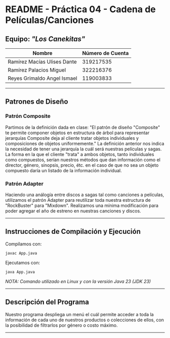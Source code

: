 # README - Práctica 04 - Cadena de Películas/Canciones

## Equipo: *"Los Canekitas"*

| Nombre                          | Número de Cuenta |
|---------------------------------|------------------|
| Ramírez Macías Ulises Dante     | 319217535        |
| Ramírez Palacios Miguel         | 322216376        |
| Reyes Grimaldo Angel Ismael     | 119003833        |

---      

## Patrones de Diseño

### Patrón **Composite**
Partimos de la definición dada en clase: "El patrón de diseño "Composite" te permite componer objetos en estructura de árbol para representar jerarquías Composite deja al cliente tratar objetos individuales y composiciones de objetos uniformemente." La definición anterior nos indica la necesidad de tener una jerarquía la cuál será nuestras películas y sagas. La forma en la que el cliente "trata" a ambos objetos, tanto individuales como compuestos, serían nuestros métodos que dan información como el director, género, sinopsis, precio, étc. en el caso de que no sea un objeto compuesto daría un listado de la información individual.

### Patrón **Adapter**
Haciendo una análogía entre discos a sagas tal como canciones a películas, utilizamos el patrón Adapter para reutilizar toda nuestra estructura de "RockBuster" para "Mixdown". Realizamos una mínima modificación para poder agregar el año de estreno en nuestras canciones y discos.

---

## Instrucciones de Compilación y Ejecución

  Compilamos con:
  ```
  javac App.java
  ```
  Ejecutamos con:
  ```
  java App.java
  ```

*NOTA: Comando utilizado en Linux y con la versión Java 23 (JDK 23)*

---

## Descripción del Programa
Nuestro programa despliega un menú el cuál permite acceder a toda la información de cada uno de nuestros productos o colecciones de ellos, con la posibilidad de filtrarlos por género o costo máximo.

---
